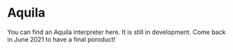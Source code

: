 # Aquila
You can find an Aquila interpreter here. It is still in development. Come back in June 2021 to have a final poroduct!
